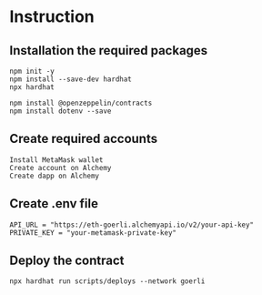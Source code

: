 # Instruction

## Installation the required packages
```
npm init -y
npm install --save-dev hardhat
npx hardhat

npm install @openzeppelin/contracts
npm install dotenv --save
``` 
## Create required accounts
```
Install MetaMask wallet
Create account on Alchemy
Create dapp on Alchemy
```

## Create .env file
```
API_URL = "https://eth-goerli.alchemyapi.io/v2/your-api-key"
PRIVATE_KEY = "your-metamask-private-key"
```

## Deploy the contract
```
npx hardhat run scripts/deploys --network goerli
```